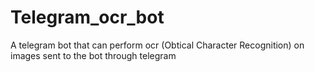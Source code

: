 # Telegram_ocr_bot

A telegram bot that can perform ocr (Obtical Character Recognition) on images sent to the bot through telegram 